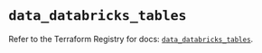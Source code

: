 # `data_databricks_tables`

Refer to the Terraform Registry for docs: [`data_databricks_tables`](https://registry.terraform.io/providers/databricks/databricks/1.48.2/docs/data-sources/tables).
